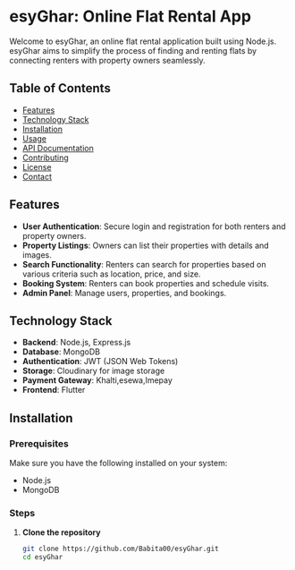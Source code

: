 # esyGhar: Online Flat Rental App

Welcome to esyGhar, an online flat rental application built using Node.js. esyGhar aims to simplify the process of finding and renting flats by connecting renters with property owners seamlessly.

## Table of Contents

- [Features](#features)
- [Technology Stack](#technology-stack)
- [Installation](#installation)
- [Usage](#usage)
- [API Documentation](#api-documentation)
- [Contributing](#contributing)
- [License](#license)
- [Contact](#contact)

## Features

- **User Authentication**: Secure login and registration for both renters and property owners.
- **Property Listings**: Owners can list their properties with details and images.
- **Search Functionality**: Renters can search for properties based on various criteria such as location, price, and size.
- **Booking System**: Renters can book properties and schedule visits.
- **Admin Panel**: Manage users, properties, and bookings.

## Technology Stack

- **Backend**: Node.js, Express.js
- **Database**: MongoDB
- **Authentication**: JWT (JSON Web Tokens)
- **Storage**: Cloudinary for image storage
- **Payment Gateway**: Khalti,esewa,Imepay
- **Frontend**: Flutter

## Installation

### Prerequisites

Make sure you have the following installed on your system:

- Node.js
- MongoDB

### Steps

1. **Clone the repository**

   ```bash
   git clone https://github.com/Babita00/esyGhar.git
   cd esyGhar
   ```
